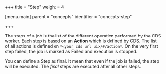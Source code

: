 +++
title = "Step"
weight = 4

[menu.main]
parent = "concepts"
identifier = "concepts-step"

+++

The steps of a job is the list of the different operation performed by the CDS worker. Each step is based on an **Action** which is defined by CDS. The list of all actions is defined on `*<your cds url ui>/#/action*`. On the very first step failed, the job is marked as Failed and execution is stopped.

You can define a Step as final. It mean that even if the job is failed, the step will be executed. The *final* steps are executed after all other steps.
